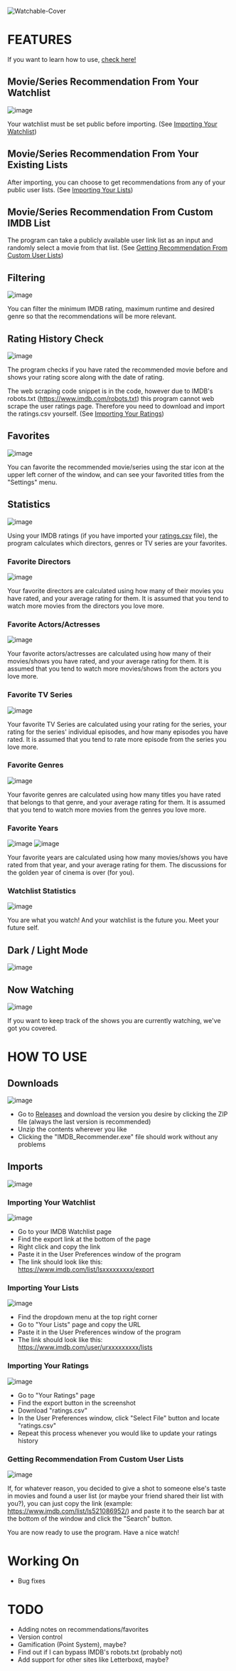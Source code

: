 ![Watchable-Cover](https://github.com/isonerinan/Python-Projects/assets/38159563/a18af7df-49ea-4761-9fef-b21a3a47e58a)
# FEATURES
If you want to learn how to use, [check here!](#how-to-use)
## Movie/Series Recommendation From Your Watchlist
![image](https://github.com/isonerinan/Python-Projects/assets/38159563/925da13e-c58c-42ce-84d9-01a95868e321)

Your watchlist must be set public before importing. (See [Importing Your Watchlist](#importing-your-watchlist))

## Movie/Series Recommendation From Your Existing Lists
After importing, you can choose to get recommendations from any of your public user lists. (See [Importing Your Lists](#importing-your-lists))

## Movie/Series Recommendation From Custom IMDB List
The program can take a publicly available user link list as an input and randomly select a movie from that list. (See [Getting Recommendation From Custom User Lists](#getting-recommendation-from-custom-user-lists))

## Filtering
![image](https://github.com/isonerinan/Python-Projects/assets/38159563/58f62f88-8dd6-43c3-aa6c-853bd7feef3a)

You can filter the minimum IMDB rating, maximum runtime and desired genre so that the recommendations will be more relevant.

## Rating History Check
![image](https://github.com/isonerinan/Python-Projects/assets/38159563/39b3b9d4-311c-4b19-8a45-22b6ff6f51df)

The program checks if you have rated the recommended movie before and shows your rating score along with the date of rating.

The web scraping code snippet is in the code, however due to IMDB's robots.txt (https://www.imdb.com/robots.txt) this program cannot web scrape the user ratings page. Therefore you need to download and import the ratings.csv yourself. (See [Importing Your Ratings](#importing-your-ratings))

## Favorites
![image](https://github.com/isonerinan/Python-Projects/assets/38159563/14c086db-b723-4aca-ba37-b5c22f794119)

You can favorite the recommended movie/series using the star icon at the upper left corner of the window, and can see your favorited titles from the "Settings" menu.

## Statistics
![image](https://github.com/isonerinan/Python-Projects/assets/38159563/f25f2b37-3687-4d0c-8979-ce51ae63b078)

Using your IMDB ratings (if you have imported your [ratings.csv](#importing-your-ratings) file), the program calculates which directors, genres or TV series are your favorites.

### Favorite Directors
![image](https://github.com/isonerinan/Python-Projects/assets/38159563/682bc094-f38a-4848-9ac0-46f2d51599c8)

Your favorite directors are calculated using how many of their movies you have rated, and your average rating for them. It is assumed that you tend to watch more movies from the directors you love more.

### Favorite Actors/Actresses
![image](https://github.com/isonerinan/Python-Projects/assets/38159563/d3b14b76-53a6-4307-8584-346ab4e17881)

Your favorite actors/actresses are calculated using how many of their movies/shows you have rated, and your average rating for them. It is assumed that you tend to watch more movies/shows from the actors you love more.

### Favorite TV Series
![image](https://github.com/isonerinan/Python-Projects/assets/38159563/b9e48d55-2248-4322-a051-dc37e60a857e)

Your favorite TV Series are calculated using your rating for the series, your rating for the series' individual episodes, and how many episodes you have rated. It is assumed that you tend to rate more episode from the series you love more.

### Favorite Genres
![image](https://github.com/isonerinan/Python-Projects/assets/38159563/55b936f1-317d-4440-978b-ce3078fadec5)

Your favorite genres are calculated using how many titles you have rated that belongs to that genre, and your average rating for them. It is assumed that you tend to watch more movies from the genres you love more.

### Favorite Years
![image](https://github.com/isonerinan/Python-Projects/assets/38159563/f50e96b7-daed-402f-b271-b03cf4942253)
![image](https://github.com/isonerinan/Python-Projects/assets/38159563/ac02a94e-f1ad-4a74-8352-b07d81c9724a)

Your favorite years are calculated using how many movies/shows you have rated from that year, and your average rating for them. The discussions for the golden year of cinema is over (for you).

### Watchlist Statistics
![image](https://github.com/isonerinan/Python-Projects/assets/38159563/1fe5fc7c-aabc-48c0-84c8-c1c72f1502d4)

You are what you watch! And your watchlist is the future you. Meet your future self.

## Dark / Light Mode
![image](https://github.com/isonerinan/Python-Projects/assets/38159563/e3e0e1df-5f99-4dd2-bcbb-cdafb8d4fb9d)

## Now Watching
![image](https://github.com/isonerinan/Python-Projects/assets/38159563/d8ed442f-1b02-4463-ba46-d0fa04789d87)

If you want to keep track of the shows you are currently watching, we've got you covered.

# HOW TO USE
## Downloads
![image](https://github.com/isonerinan/Python-Projects/assets/38159563/faa63971-96c4-4b87-b4bb-c4d346d37c57)

- Go to [Releases](https://github.com/isonerinan/Python-Projects/releases) and download the version you desire by clicking the ZIP file (always the last version is recommended)
- Unzip the contents wherever you like
- Clicking the "IMDB_Recommender.exe" file should work without any problems

## Imports
![image](https://github.com/isonerinan/Python-Projects/assets/38159563/94601f23-37f9-4dab-ad4f-01eec4a624d7)

### Importing Your Watchlist
![image](https://github.com/isonerinan/Python-Projects/assets/38159563/d4a0a6e7-4699-4224-9bd1-53f71c6b2843)

- Go to your IMDB Watchlist page
- Find the export link at the bottom of the page
- Right click and copy the link
- Paste it in the User Preferences window of the program
- The link should look like this: https://www.imdb.com/list/lsxxxxxxxxx/export

### Importing Your Lists
![image](https://github.com/isonerinan/Python-Projects/assets/38159563/bf5ede4b-c663-4c02-9b19-dcacde26e414)

- Find the dropdown menu at the top right corner
- Go to "Your Lists" page and copy the URL
- Paste it in the User Preferences window of the program
- The link should look like this: https://www.imdb.com/user/urxxxxxxxxx/lists

### Importing Your Ratings
![image](https://github.com/isonerinan/Python-Projects/assets/38159563/eeef4e39-df0e-4225-9ec3-a352d8f7ab00)

- Go to "Your Ratings" page
- Find the export button in the screenshot
- Download "ratings.csv"
- In the User Preferences window, click "Select File" button and locate "ratings.csv"
- Repeat this process whenever you would like to update your ratings history

### Getting Recommendation From Custom User Lists
![image](https://github.com/isonerinan/Python-Projects/assets/38159563/ce4a477a-45e2-4a37-a863-52fd2ebf71cf)

If, for whatever reason, you decided to give a shot to someone else's taste in movies and found a user list (or maybe your friend shared their list with you?), you can just copy the link (example: https://www.imdb.com/list/ls521086952/) and paste it to the search bar at the bottom of the window and click the "Search" button.

You are now ready to use the program. Have a nice watch!

# Working On
- Bug fixes

# TODO
- Adding notes on recommendations/favorites
- Version control
- Gamification (Point System), maybe?
- Find out if I can bypass IMDB's robots.txt (probably not)
- Add support for other sites like Letterboxd, maybe?
